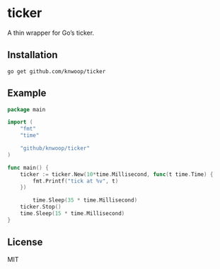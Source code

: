 # ticker
A thin wrapper for Go’s ticker.

## Installation

``` shell
go get github.com/knwoop/ticker
```

## Example

``` go
package main

import (
	"fmt"
	"time"

    "github/knwoop/ticker"
)

func main() {
	ticker := ticker.New(10*time.Millisecond, func(t time.Time) {
		fmt.Printf("tick at %v", t)
	})

    	time.Sleep(35 * time.Millisecond)
	ticker.Stop()
	time.Sleep(15 * time.Millisecond)
}
```

## License

MIT
